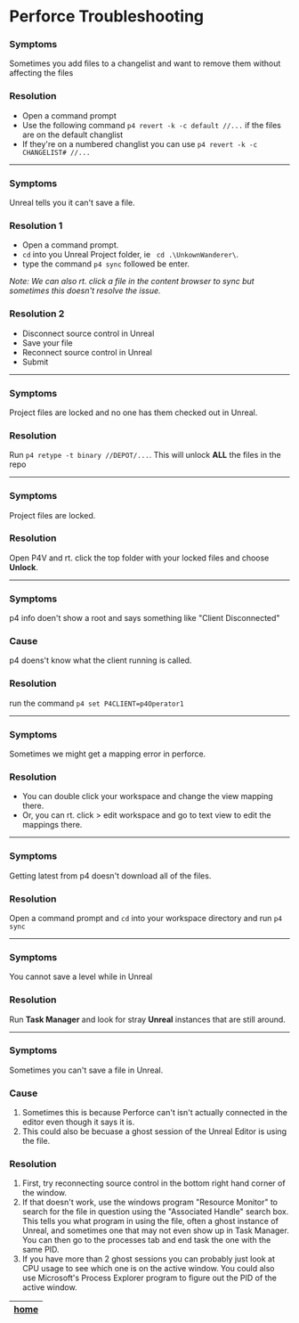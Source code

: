 # Perforce Troubleshooting

### Symptoms
Sometimes you add files to a changelist and want to remove them without affecting the files

### Resolution
- Open a command prompt
- Use the following command `p4 revert -k -c default //...` if the files are on the default changlist
- If they're on a numbered changlist you can use `p4 revert -k -c CHANGELIST# //...`

---

### Symptoms
Unreal tells you it can't save a file.

### Resolution 1
- Open a command prompt. 
- `cd` into you Unreal Project folder, ie ` cd .\UnkownWanderer\`. 
- type the command `p4 sync` followed be enter.

*Note: We can also rt. click a file in the content browser to sync but sometimes this doesn't resolve the issue.* 

### Resolution 2
- Disconnect source control in Unreal
- Save your file
- Reconnect source control in Unreal
- Submit

---

### Symptoms
Project files are locked and no one has them checked out in Unreal.

### Resolution
Run `p4 retype -t binary //DEPOT/...`.  This will unlock **ALL** the files in the repo
 
---

### Symptoms 
Project files are locked.

### Resolution
Open P4V and rt. click the top folder with your locked files and choose **Unlock**.

---

### Symptoms
p4 info doen't show a root and says something like "Client Disconnected"

### Cause
p4 doens't know what the client running is called. 

### Resolution
run the command `p4 set P4CLIENT=p4Operator1`

---

### Symptoms
Sometimes we might get a mapping error in perforce.

### Resolution
- You can double click your workspace and change the view mapping there.
- Or, you can rt. click > edit workspace and go to text view to edit the mappings there.

---

### Symptoms
Getting latest from p4 doesn't download all of the files.

### Resolution
Open a command prompt and `cd` into your workspace directory and run `p4 sync`

---

### Symptoms
You cannot save a level while in Unreal 

### Resolution
Run **Task Manager** and look for stray **Unreal** instances that are still around.

---

### Symptoms
Sometimes you can't save a file in Unreal. 

### Cause
1. Sometimes this is because Perforce can't isn't actually connected in the editor even though it says it is. 
2. This could also be becuase a ghost session of the Unreal Editor is using the file. 

### Resolution
1. First, try reconnecting source control in the bottom right hand corner of the window. 
2. If that doesn't work, use the windows program "Resource Monitor" to search for the file in question using the "Associated Handle" search box. This tells you what program in using the file, often a ghost instance of Unreal, and sometimes one that may not even show up in Task Manager. You can then go to the processes tab and end task the one with the same PID.
3. If you have more than 2 ghost sessions you can probably just look at CPU usage to see which one is on the active window. You could also use Microsoft's Process Explorer program to figure out the PID  of the active window.


| [home](../README.md#user-content-gms2-background-tiles--sprites---table-of-contents) | 
|---|

